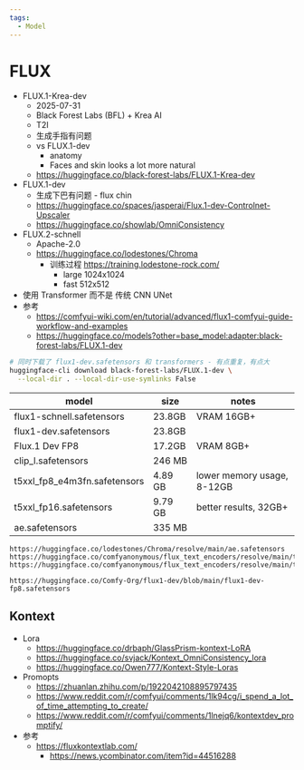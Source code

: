 ```yaml
---
tags:
  - Model
---
```


# FLUX

- FLUX.1-Krea-dev
  - 2025-07-31
  - Black Forest Labs (BFL) + Krea AI
  - T2I
  - 生成手指有问题
  - vs FLUX.1-dev
    - anatomy
    - Faces and skin looks a lot more natural
  - https://huggingface.co/black-forest-labs/FLUX.1-Krea-dev
- FLUX.1-dev
  - 生成下巴有问题 - flux chin
  - https://huggingface.co/spaces/jasperai/Flux.1-dev-Controlnet-Upscaler
  - https://huggingface.co/showlab/OmniConsistency
- FLUX.2-schnell
  - Apache-2.0
  - https://huggingface.co/lodestones/Chroma
    - 训练过程 https://training.lodestone-rock.com/
      - large 1024x1024
      - fast 512x512
- 使用 Transformer 而不是 传统 CNN UNet
- 参考
  - https://comfyui-wiki.com/en/tutorial/advanced/flux1-comfyui-guide-workflow-and-examples
  - https://huggingface.co/models?other=base_model:adapter:black-forest-labs/FLUX.1-dev

```bash
# 同时下载了 flux1-dev.safetensors 和 transformers - 有点重复，有点大
huggingface-cli download black-forest-labs/FLUX.1-dev \
  --local-dir . --local-dir-use-symlinks False
```

| model                        | size    | notes                      |
| ---------------------------- | ------- | -------------------------- |
| flux1-schnell.safetensors    | 23.8GB  | VRAM 16GB+                 |
| flux1-dev.safetensors        | 23.8GB  |
| Flux.1 Dev FP8               | 17.2GB  | VRAM 8GB+                  |
| clip_l.safetensors           | 246 MB  |
| t5xxl_fp8_e4m3fn.safetensors | 4.89 GB | lower memory usage, 8-12GB |
| t5xxl_fp16.safetensors       | 9.79 GB | better results, 32GB+      |
| ae.safetensors               | 335 MB  |

```
https://huggingface.co/lodestones/Chroma/resolve/main/ae.safetensors
https://huggingface.co/comfyanonymous/flux_text_encoders/resolve/main/t5xxl_fp8_e4m3fn.safetensors
https://huggingface.co/comfyanonymous/flux_text_encoders/resolve/main/t5xxl_fp16.safetensors

https://huggingface.co/Comfy-Org/flux1-dev/blob/main/flux1-dev-fp8.safetensors
```

## Kontext

- Lora
  - https://huggingface.co/drbaph/GlassPrism-kontext-LoRA
  - https://huggingface.co/svjack/Kontext_OmniConsistency_lora
  - https://huggingface.co/Owen777/Kontext-Style-Loras
- Promopts
  - https://zhuanlan.zhihu.com/p/1922042108895797435
  - https://www.reddit.com/r/comfyui/comments/1lk94cg/i_spend_a_lot_of_time_attempting_to_create/
  - https://www.reddit.com/r/comfyui/comments/1lnejq6/kontextdev_promptify/
- 参考
  - https://fluxkontextlab.com/
    - https://news.ycombinator.com/item?id=44516288
